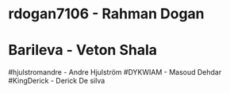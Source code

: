 # rdogan7106 - Rahman Dogan
# Barileva - Veton Shala 
#hjulstromandre - Andre Hjulström
#DYKWIAM - Masoud Dehdar
#KingDerick - Derick De silva
